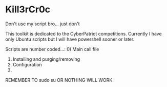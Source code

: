 # Kill3rCr0c
Don't use my script bro... just don't

This toolkit is dedicated to the CyberPatriot competitions.
Currently I have only Ubuntu scripts but I will have powershell sooner or later.

Scripts are number coded...:
0)  Main call file
1)  Installing and purging/removing
2)  Configuration
3)  

REMEMBER TO sudo su OR NOTHING WILL WORK